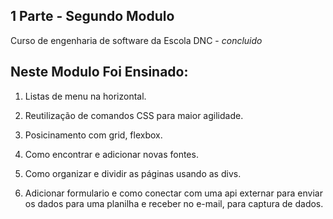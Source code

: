 ## 1 Parte - Segundo Modulo
Curso de engenharia de software da Escola DNC - *concluido*

## Neste Modulo Foi Ensinado:
1. Listas  de menu na horizontal.

2. Reutilização de comandos CSS para maior agilidade.

3. Posicinamento com grid, flexbox.

4. Como encontrar e adicionar novas fontes.

5. Como organizar e dividir as páginas usando as divs.

6. Adicionar formulario e como conectar com uma api externar 
para enviar os dados para uma planilha e receber no e-mail, 
para captura de dados.

